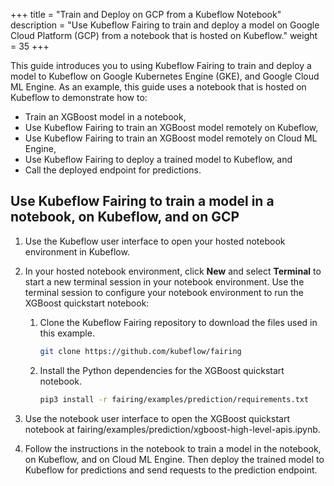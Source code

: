 +++
title = "Train and Deploy on GCP from a Kubeflow Notebook"
description = "Use Kubeflow Fairing to train and deploy a model on Google Cloud Platform (GCP) from a notebook that is hosted on Kubeflow."
weight = 35
+++

This guide introduces you to using Kubeflow Fairing to train and deploy a
model to Kubeflow on Google Kubernetes Engine (GKE), and Google Cloud ML Engine.
As an example, this guide uses a notebook that is hosted on Kubeflow to
demonstrate how to:

*  Train an XGBoost model in a notebook,
*  Use Kubeflow Fairing to train an XGBoost model remotely on Kubeflow,
*  Use Kubeflow Fairing to train an XGBoost model remotely on Cloud ML Engine, 
*  Use Kubeflow Fairing to deploy a trained model to Kubeflow, and
*  Call the deployed endpoint for predictions.

## Use Kubeflow Fairing to train a model in a notebook, on Kubeflow, and on GCP

1.  Use the Kubeflow user interface to open your hosted notebook environment
    in Kubeflow.

1.  In your hosted notebook environment, click **New** and select **Terminal**
    to start a new terminal session in your notebook environment. Use the
    terminal session to configure your notebook environment to run the XGBoost
    quickstart notebook:

    1.  Clone the Kubeflow Fairing repository to download the files used in
        this example.

        ```bash
        git clone https://github.com/kubeflow/fairing 
        ```

    1.  Install the Python dependencies for the XGBoost quickstart notebook.

        ```bash
        pip3 install -r fairing/examples/prediction/requirements.txt
        ```

1.  Use the notebook user interface to open the XGBoost quickstart notebook
    at fairing/examples/prediction/xgboost-high-level-apis.ipynb.

1.  Follow the instructions in the notebook to train a model in the
    notebook, on Kubeflow, and on Cloud ML Engine. Then deploy the
    trained model to Kubeflow for predictions and send requests to
    the prediction endpoint.
